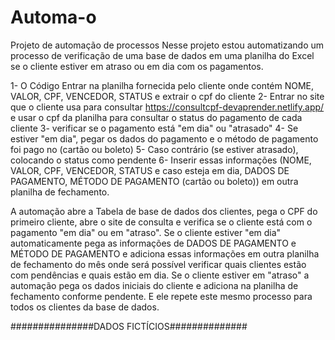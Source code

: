 # Automa-o
Projeto de automação de processos
Nesse projeto estou automatizando um processo de verificação de uma base de dados em uma planilha do Excel se o cliente estiver em atraso ou em dia com os pagamentos.

1- O Código Entrar na planilha fornecida pelo cliente onde contém NOME, VALOR, CPF, VENCEDOR, STATUS e extrair o cpf do cliente
2- Entrar no site que o cliente usa para consultar https://consultcpf-devaprender.netlify.app/ e usar o cpf da planilha para consultar o status do pagamento de cada cliente
3- verificar se o pagamento está "em dia" ou "atrasado"
4- Se estiver "em dia", pegar os dados do pagamento e o método de pagamento foi pago no (cartão ou boleto)
5- Caso contrário (se estiver atrasado), colocando o status como pendente
6- Inserir essas informações (NOME, VALOR, CPF, VENCEDOR, STATUS e caso esteja em dia, DADOS DE PAGAMENTO, MÉTODO DE PAGAMENTO (cartão ou boleto)) em outra planilha de fechamento.

A automação abre a Tabela de base de dados dos clientes, pega o CPF do primeiro cliente, abre o site de consulta e verifica se o cliente está com o pagamento "em dia" ou em "atraso".
Se o cliente estiver "em dia" automaticamente pega as informações de DADOS DE PAGAMENTO e MÉTODO DE PAGAMENTO e adiciona essas informações em outra planilha de fechamento do mês onde será possível verificar quais clientes estão com pendências e quais estão em dia.
Se o cliente estiver em "atraso" a automação pega os dados iniciais do cliente e adiciona na planilha de fechamento conforme pendente.
E ele repete este mesmo processo para todos os clientes da base de dados.

###############DADOS FICTÍCIOS##############
